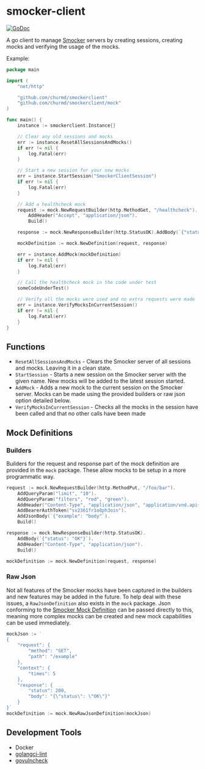 # smocker-client

[![GoDoc](https://godoc.org/github.com/churmd/smockerclient?status.svg)](https://pkg.go.dev/github.com/churmd/smockerclient)

A go client to manage [Smocker](https://smocker.dev/) servers by creating sessions, creating mocks and verifying the
usage of the mocks.

Example:

```go
package main

import (
	"net/http"

	"github.com/churmd/smockerclient"
	"github.com/churmd/smockerclient/mock"
)

func main() {
	instance := smockerclient.Instance{}

	// Clear any old sessions and mocks
	err := instance.ResetAllSessionsAndMocks()
	if err != nil {
		log.Fatal(err)
	}

	// Start a new session for your new mocks
	err = instance.StartSession("SmockerClientSession")
	if err != nil {
		log.Fatal(err)
	}

	// Add a healthcheck mock
	request := mock.NewRequestBuilder(http.MethodGet, "/healthcheck").
		AddHeader("Accept", "application/json").
		Build()

	response := mock.NewResponseBuilder(http.StatusOK).AddBody(`{"status": "OK"}`).Build()

	mockDefinition := mock.NewDefinition(request, response)

	err = instance.AddMock(mockDefinition)
	if err != nil {
		log.Fatal(err)
	}

	// Call the healthcheck mock in the code under test
	someCodeUnderTest()

	// Verify all the mocks were used and no extra requests were made
	err = instance.VerifyMocksInCurrentSession()
	if err != nil {
		log.Fatal(err)
	}
}
```

## Functions

-   `ResetAllSessionsAndMocks` - Clears the Smocker server of all sessions and mocks. Leaving it in a clean state.
-   `StartSession` - Starts a new session on the Smocker server with the given name. New mocks will be added to the latest
    session started.
-   `AddMock` - Adds a new mock to the current session on the Smocker server. Mocks can be made using the provided
    builders
    or raw json option detailed below.
-   `VerifyMocksInCurrentSession` - Checks all the mocks in the session have been called and that no other calls have been
    made

## Mock Definitions

### Builders

Builders for the request and response part of the mock definition are provided in the `mock` package. These allow mocks
to be setup in a more programmatic way.

```go
request := mock.NewRequestBuilder(http.MethodPut, "/foo/bar").
    AddQueryParam("limit", "10").
    AddQueryParam("filters", "red", "green").
    AddHeader("Content-Type", "application/json", "application/vnd.api+json").
    AddBearerAuthToken("sv2361fr1o8ph3oin").
    AddJsonBody(`{"example": "body"`).
    Build()

response := mock.NewResponseBuilder(http.StatusOK).
    AddBody(`{"status": "OK"}`).
    AddHeader("Content-Type", "application/json").
    Build()

mockDefinition := mock.NewDefinition(request, response)
```

### Raw Json

Not all features of the Smocker mocks have been captured in the builders and new features may be added in the future. To
help deal with these issues, a `RawJsonDefinition` also exists in the `mock` package. Json conforming to
the [Smocker Mock Definition](https://smocker.dev/technical-documentation/mock-definition.html) can be passed directly
to this, meaning more complex mocks can be created and new mock capabilities can be used immediately.

```go
mockJson := `
{
    "request": {
        "method": "GET",
        "path": "/example"
    },
    "context": {
        "times": 5
    },
    "response": {
        "status": 200,
        "body": "{\"status\": \"OK\"}"
    }
}`
mockDefinition := mock.NewRawJsonDefinition(mockJson)
```

## Development Tools

-   Docker
-   [golangci-lint](https://golangci-lint.run/)
-   [govulncheck](https://go.dev/blog/govulncheck)

